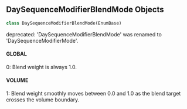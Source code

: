 ## DaySequenceModifierBlendMode Objects

```python
class DaySequenceModifierBlendMode(EnumBase)
```

deprecated: 'DaySequenceModifierBlendMode' was renamed to 'DaySequenceModifierMode'.

<a id="unreal.DaySequenceModifierBlendMode.GLOBAL"></a>

#### GLOBAL

0: Blend weight is always 1.0.

<a id="unreal.DaySequenceModifierBlendMode.VOLUME"></a>

#### VOLUME

1: Blend weight smoothly moves between 0.0 and 1.0 as the blend target crosses the volume boundary.

<a id="unreal.DaySequenceModifierUserBlendPolicy"></a>